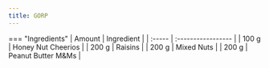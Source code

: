 ```yaml
---
title: GORP
---
```


=== "Ingredients"
    | Amount | Ingredient         |
    | :----- | :----------------- |
    | 100 g  | Honey Nut Cheerios |
    | 200 g  | Raisins            |
    | 200 g  | Mixed Nuts         |
    | 200 g  | Peanut Butter M&Ms |
